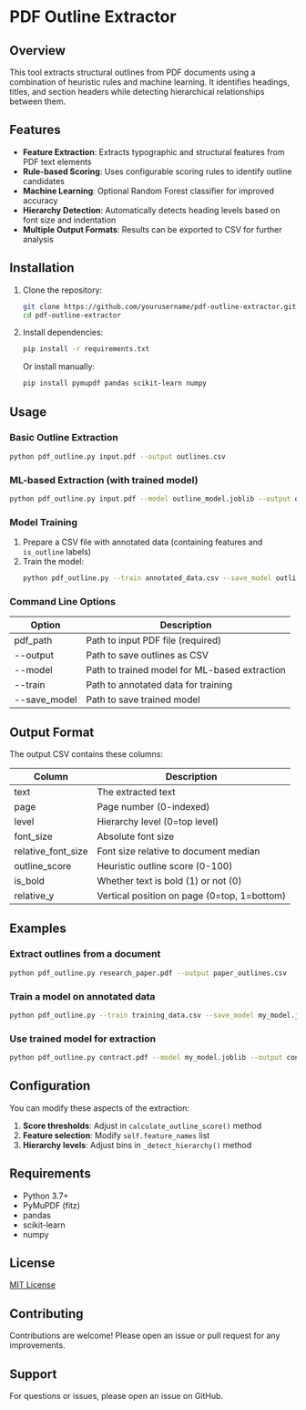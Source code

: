 # PDF Outline Extractor

## Overview

This tool extracts structural outlines from PDF documents using a combination of heuristic rules and machine learning. It identifies headings, titles, and section headers while detecting hierarchical relationships between them.

## Features

- **Feature Extraction**: Extracts typographic and structural features from PDF text elements
- **Rule-based Scoring**: Uses configurable scoring rules to identify outline candidates
- **Machine Learning**: Optional Random Forest classifier for improved accuracy
- **Hierarchy Detection**: Automatically detects heading levels based on font size and indentation
- **Multiple Output Formats**: Results can be exported to CSV for further analysis

## Installation

1. Clone the repository:
   ```bash
   git clone https://github.com/yourusername/pdf-outline-extractor.git
   cd pdf-outline-extractor
   ```

2. Install dependencies:
   ```bash
   pip install -r requirements.txt
   ```

   Or install manually:
   ```bash
   pip install pymupdf pandas scikit-learn numpy
   ```

## Usage

### Basic Outline Extraction

```bash
python pdf_outline.py input.pdf --output outlines.csv
```

### ML-based Extraction (with trained model)

```bash
python pdf_outline.py input.pdf --model outline_model.joblib --output outlines.csv
```

### Model Training

1. Prepare a CSV file with annotated data (containing features and `is_outline` labels)
2. Train the model:
   ```bash
   python pdf_outline.py --train annotated_data.csv --save_model outline_model.joblib
   ```

### Command Line Options

| Option       | Description                                      |
|--------------|--------------------------------------------------|
| pdf_path     | Path to input PDF file (required)                |
| --output     | Path to save outlines as CSV                    |
| --model      | Path to trained model for ML-based extraction   |
| --train      | Path to annotated data for training             |
| --save_model | Path to save trained model                      |

## Output Format

The output CSV contains these columns:

| Column               | Description                                      |
|----------------------|--------------------------------------------------|
| text                 | The extracted text                              |
| page                 | Page number (0-indexed)                         |
| level                | Hierarchy level (0=top level)                   |
| font_size            | Absolute font size                              |
| relative_font_size   | Font size relative to document median           |
| outline_score        | Heuristic outline score (0-100)                 |
| is_bold              | Whether text is bold (1) or not (0)             |
| relative_y           | Vertical position on page (0=top, 1=bottom)     |

## Examples

### Extract outlines from a document
```bash
python pdf_outline.py research_paper.pdf --output paper_outlines.csv
```

### Train a model on annotated data
```bash
python pdf_outline.py --train training_data.csv --save_model my_model.joblib
```

### Use trained model for extraction
```bash
python pdf_outline.py contract.pdf --model my_model.joblib --output contract_outlines.csv
```

## Configuration

You can modify these aspects of the extraction:

1. **Score thresholds**: Adjust in `calculate_outline_score()` method
2. **Feature selection**: Modify `self.feature_names` list
3. **Hierarchy levels**: Adjust bins in `_detect_hierarchy()` method

## Requirements

- Python 3.7+
- PyMuPDF (fitz)
- pandas
- scikit-learn
- numpy

## License

[MIT License](LICENSE)

## Contributing

Contributions are welcome! Please open an issue or pull request for any improvements.

## Support

For questions or issues, please open an issue on GitHub.